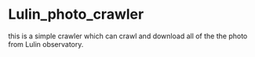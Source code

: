 # Lulin_photo_crawler

this is a simple crawler which can crawl and download all of the the photo from Lulin observatory.